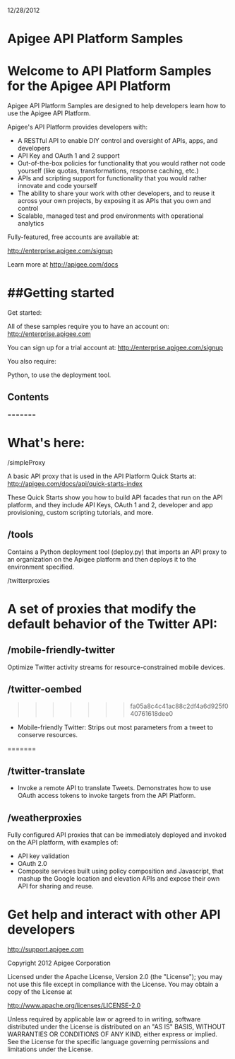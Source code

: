 12/28/2012

# Apigee API Platform Samples

Welcome to API Platform Samples for the Apigee API Platform
=======

Apigee API Platform Samples are designed to help developers 
learn how to use the Apigee API Platform.

Apigee's API Platform provides developers with:

* A RESTful API to enable DIY control and oversight of APIs, 
  apps, and developers 
* API Key and OAuth 1 and 2 support
* Out-of-the-box policies for functionality that you would rather
  not code yourself (like quotas, transformations, response
  caching, etc.)
* APIs and scripting support for functionality that you would 
  rather innovate and code yourself
* The ability to share your work with other developers, and to 
  reuse it across your own projects, by exposing it as
  APIs that you own and control
* Scalable, managed test and prod environments with operational 
  analytics

Fully-featured, free accounts are available at:

<http://enterprise.apigee.com/signup>

Learn more at <http://apigee.com/docs>


##Getting started
=======
Get started:

All of these samples require you to have an account on:
<http://enterprise.apigee.com>

You can sign up for a trial account at:
<http://enterprise.apigee.com/signup>

You also require:

Python, to use the deployment tool.

## Contents
=======
# What's here:

/simpleProxy

A basic API proxy that is used in the API Platform Quick Starts at:
http://apigee.com/docs/api/quick-starts-index

These Quick Starts show you how to build API facades that run on the 
API platform, and they include API Keys, OAuth 1 and 2, developer
and app provisioning, custom scripting tutorials, and more.

## /tools

Contains a Python deployment tool (deploy.py) that imports an API proxy to an
organization on the Apigee platform and then deploys it to the environment
specified.

/twitterproxies

A set of proxies that modify the default behavior of the Twitter API:
=======
## /mobile-friendly-twitter

Optimize Twitter activity streams for resource-constrained mobile devices.

## /twitter-oembed
>>>>>>> fa05a8c4c41ac88c2df4a6d925f040761618dee0

* Mobile-friendly Twitter: Strips out most parameters from a tweet to
conserve resources.

=======
## /twitter-translate
* Invoke a remote API to translate Tweets. Demonstrates how to use
OAuth access tokens to invoke targets from the API Platform.

## /weatherproxies

Fully configured API proxies that can be immediately deployed and
invoked on the API platform, with examples of:

* API key validation
* OAuth 2.0
* Composite services built using policy composition and Javascript, that 
  mashup the Google location and elevation APIs and expose their own 
  API for sharing and reuse.

# Get help and interact with other API developers

<http://support.apigee.com>

Copyright 2012 Apigee Corporation

Licensed under the Apache License, Version 2.0 (the "License"); you may 
not use this file except in compliance with the License. You may obtain 
a copy of the License at

http://www.apache.org/licenses/LICENSE-2.0

Unless required by applicable law or agreed to in writing, software
distributed under the License is distributed on an "AS IS" BASIS,
WITHOUT WARRANTIES OR CONDITIONS OF ANY KIND, either express or implied.
See the License for the specific language governing permissions and
limitations under the License.


